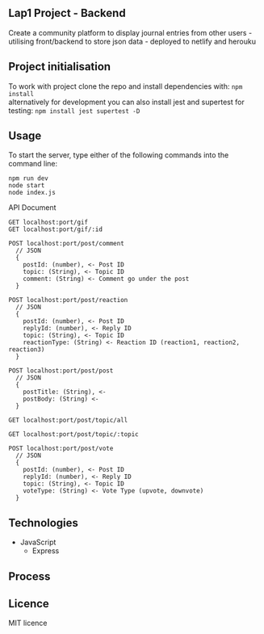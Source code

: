 ## Lap1 Project - Backend
Create a community platform to display journal entries from other users - utilising front/backend to store json data - deployed to netlify and herouku

## Project initialisation
To work with project clone the repo and install dependencies with: ``` npm install ``` <br/>
alternatively for development you can also install jest and supertest for testing: ``` npm install jest supertest -D ```

## Usage
To start the server, type either of the following commands into the command line:
```
npm run dev
node start
node index.js
```

API Document
```
GET localhost:port/gif
GET localhost:port/gif/:id

POST localhost:port/post/comment
  // JSON 
  {
    postId: (number), <- Post ID
    topic: (String), <- Topic ID
    comment: (String) <- Comment go under the post
  }
  
POST localhost:port/post/reaction
  // JSON 
  {
    postId: (number), <- Post ID
    replyId: (number), <- Reply ID
    topic: (String), <- Topic ID
    reactionType: (String) <- Reaction ID (reaction1, reaction2, reaction3)
  }

POST localhost:port/post/post
  // JSON 
  {
    postTitle: (String), <- 
    postBody: (String) <- 
  }

GET localhost:port/post/topic/all

GET localhost:port/post/topic/:topic

POST localhost:port/post/vote
  // JSON 
  {
    postId: (number), <- Post ID
    replyId: (number), <- Reply ID
    topic: (String), <- Topic ID
    voteType: (String) <- Vote Type (upvote, downvote)
  }

```

## Technologies
- JavaScript
  - Express
  
## Process

## Licence
MIT licence
